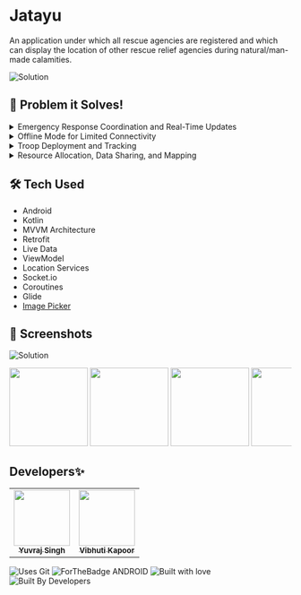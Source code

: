 # Jatayu

An application under which all rescue agencies are registered and which can display the location of other rescue relief agencies during natural/man-made calamities.

![Solution](https://github.com/vibhuti2201/Jatayu_sih/assets/30363687/620d028d-61a8-40bd-ba84-c83e78675bda)

## 🎯 Problem it Solves!

<details>
  <summary>Emergency Response Coordination and Real-Time Updates</summary>

### Scenario
During a disaster, multiple rescue organizations are involved in the response effort, and situational information changes rapidly.

### Use Case
The application serves as a real-time coordination platform where different organizations can collaborate and share information about resources, personnel, deployment plans, and receive alerts and updates tailored to their roles and locations, ensuring a more efficient and coordinated response to the disaster.
</details>

<details>
  <summary>Offline Mode for Limited Connectivity</summary>

### Scenario
Internet connectivity may be limited in disaster-stricken areas.

### Use Case
The application provides an offline mode, enabling users to access critical information and functionality even when there is no internet connection available. Data can be synchronized automatically once connectivity is restored, ensuring uninterrupted coordination during emergencies.
</details>

<details>
  <summary>Troop Deployment and Tracking</summary>

### Scenario
Troops need to be deployed to disaster-affected areas quickly.

### Use Case
Organizations can use the application to dispatch their troops to specific locations in real time. Troop movements and progress can be tracked on a live map, allowing for better situational awareness and response management.
</details>

<details>
  <summary>Resource Allocation, Data Sharing, and Mapping</summary>

### Scenario
Organizations must allocate resources like medical supplies, equipment, and personnel to different locations during a disaster.

### Use Case
The application helps in efficient resource allocation by providing a centralized platform for data sharing and mapping, ensuring that the right resources reach the right places at the right time.
</details>


## 🛠 Tech Used
- Android
- Kotlin
- MVVM Architecture
- Retrofit
- Live Data 
- ViewModel
- Location Services
- Socket.io
- Coroutines
- Glide
- [Image Picker](https://github.com/Dhaval2404/ImagePicker)

## 📸 Screenshots

![Solution](https://github.com/vibhuti2201/Jatayu_sih/assets/30363687/841cad8f-f823-4f28-9d2b-e79403c0f2e6)

<div style="overflow-x: auto; white-space: nowrap;">
  <img src="https://github.com/vibhuti2201/Jatayu_sih/assets/30363687/725465df-a717-496b-b96a-9ed3102943c9" width="140">
<img src="https://github.com/vibhuti2201/Jatayu_sih/assets/30363687/bc461c7e-bc48-41a6-b3f9-5ff00a14614d" width="140">
<img src="https://github.com/vibhuti2201/Jatayu_sih/assets/30363687/f1cc5bbd-731f-43f1-be41-355cc224dd04" width="140">
<img src="https://github.com/vibhuti2201/Jatayu_sih/assets/30363687/78f9702d-00ea-4d72-ad9d-366a68f28fef" width="140">
<img src="https://github.com/vibhuti2201/Jatayu_sih/assets/30363687/500c7fa3-5859-4073-b6cc-aeb79b7dc3ed" width="140">
<img src="https://github.com/vibhuti2201/Jatayu_sih/assets/30363687/cbe7cf6e-04cb-4674-b25e-07562f5e4016" width="140">
<img src="https://github.com/vibhuti2201/Jatayu_sih/assets/30363687/efa0617b-2cb7-40bd-86f3-3c86ffd4cbff" width="140">
<img src="https://github.com/vibhuti2201/Jatayu_sih/assets/30363687/5f89f0f8-db2a-4bb5-8193-c721cba84c22" width="140">
<img src="https://github.com/vibhuti2201/Jatayu_sih/assets/30363687/bf83b468-710a-45c0-aa6b-d46c7a13387e" width="140">
<img src="https://github.com/vibhuti2201/Jatayu_sih/assets/30363687/c3bc77af-2daf-4109-ad01-fc3fab85792c" width="140">
<img src="https://github.com/vibhuti2201/Jatayu_sih/assets/30363687/6746517e-1333-4ff4-99f2-9efa81ace0fc" width="140">
<img src="https://github.com/vibhuti2201/Jatayu_sih/assets/30363687/fe354642-08f6-4bcd-9087-f19dc9f8898b" width="140">
<img src="https://github.com/vibhuti2201/Jatayu_sih/assets/30363687/f7fe01ab-f3bb-4c18-bb12-44056fd73a02" width="140">
<img src="https://github.com/vibhuti2201/Jatayu_sih/assets/30363687/a1a4b679-3d54-4b62-a9d9-01769cd7e129" width="140">
<img src="https://github.com/vibhuti2201/Jatayu_sih/assets/30363687/db659366-1dc2-4a23-858f-f8aa703c7a16" width="140">
</div>

## Developers✨


<table>
  <tbody><tr>
    <td align="center"><a href="https://github.com/yyuvraj54"><img alt="" src="https://avatars.githubusercontent.com/yyuvraj54" width="100px;"><br><sub><b>Yuvraj Singh </b></sub></a></td>
    <td align="center"><a href="https://github.com/vibhuti2201"><img alt="" src="https://avatars.githubusercontent.com/vibhuti2201" width="100px;"><br><sub><b>Vibhuti Kapoor </b></sub></a></td>
  </tr>
</tbody></table>

![Uses Git](https://forthebadge.com/images/badges/uses-git.svg)
![ForTheBadge ANDROID](https://forthebadge.com/images/badges/built-for-android.svg)
![Built with love](https://forthebadge.com/images/badges/built-with-love.svg)
![Built By Developers](https://forthebadge.com/images/badges/built-by-developers.svg)
